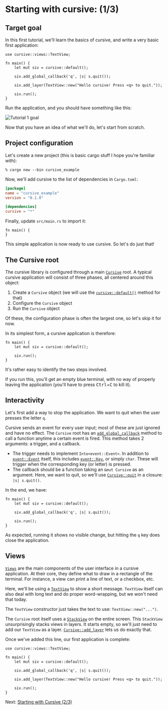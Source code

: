 # Starting with cursive: (1/3)

## Target goal

In this first tutorial, we'll learn the basics of cursive,
and write a very basic first application:

```rust,no_run
use cursive::views::TextView;

fn main() {
	let mut siv = cursive::default();

	siv.add_global_callback('q', |s| s.quit());

	siv.add_layer(TextView::new("Hello cursive! Press <q> to quit."));

	siv.run();
}
```

Run the application, and you should have something like this:

![Tutorial 1 goal](./tutorial_1.png)

Now that you have an idea of what we'll do, let's start from scratch.

## Project configuration

Let's create a new project
(this is basic cargo stuff I hope you're familiar with):

```text
% cargo new --bin cursive_example
```

Now, we'll add cursive to the list of dependencies in `Cargo.toml`:

```toml
[package]
name = "cursive_example"
version = "0.1.0"

[dependencies]
cursive = "*"
```

Finally, update `src/main.rs` to import it:

```rust,no_run
fn main() {
}
```

This simple application is now ready to use cursive. So let's do just that!

## The Cursive root

The cursive library is configured through a main [`Cursive`] root.
A typical cursive application will consist of three phases,
all centered around this object:

1. Create a `Cursive` object (we will use the [`cursive::default()`] method for that)
2. Configure the `Cursive` object
3. Run the `Cursive` object

Of these, the configuration phase is often the largest one,
so let's skip it for now.

In its simplest form, a cursive application is therefore:

```rust,no_run
fn main() {
	let mut siv = cursive::default();

	siv.run();
}
```

It's rather easy to identify the two steps involved.

If you run this, you'll get an empty blue terminal, with no way of properly
leaving the application (you'll have to press <kbd>Ctrl</kbd>+<kbd>C</kbd> to kill it).

[`cursive::default()`]: https://docs.rs/cursive/0/cursive/fn.default.html
[`Cursive`]: https://docs.rs/cursive/0/cursive/struct.Cursive.html

## Interactivity

Let's first add a way to stop the application. We want to quit when the user
presses the letter `q`.

Cursive sends an event for every user input; most of these are just ignored
and have no effect. The `Cursive` root has an [`add_global_callback`] method to
call a function anytime a certain event is fired.
This method takes 2 arguments: a trigger, and a callback.

* The trigger needs to implement `Into<event::Event>`. In addition to
  [`event::Event`] itself, this includes [`event::Key`], or simply `char`.
  These will trigger when the corresponding key (or letter) is pressed.
* The callback should be a function taking an `&mut Cursive` as an argument. Here,
  we want to quit, so we'll use [`Cursive::quit`] in a closure: `|s| s.quit()`.

In the end, we have:

```rust,no_run
fn main() {
	let mut siv = cursive::default();

	siv.add_global_callback('q', |s| s.quit());

	siv.run();
}
```

As expected, running it shows no visible change, but hitting the `q` key does
close the application.

[`add_global_callback`]: https://docs.rs/cursive/0/cursive/struct.Cursive.html#method.add_global_callback
[`event::Event`]: https://docs.rs/cursive/0/cursive/event/enum.Event.html
[`event::Key`]: https://docs.rs/cursive/0/cursive/event/enum.Key.html
[`Cursive::quit`]: https://docs.rs/cursive/0/cursive/struct.Cursive.html#method.quit

## Views

[`Views`] are the main components of the user interface in a cursive
application.  At their core, they define what to draw in a rectangle of the
terminal. For instance, a view can print a line of text, or a checkbox, etc.

Here, we'll be using a [`TextView`] to show a short message. `TextView` itself
can also deal with long text and do proper word-wrapping, but we won't need
that today.

The `TextView` constructor just takes the text to use: `TextView::new("...")`.

The `Cursive` root itself uses a [`StackView`] on the entire screen. This
`StackView` unsurprisingly stacks views in layers. It starts empty, so we'll
just need to add our `TextView` as a layer. [`Cursive::add_layer`] lets us do
exactly that.

Once we've added this line, our first application is complete:

```rust,no_run
use cursive::views::TextView;

fn main() {
	let mut siv = cursive::default();

	siv.add_global_callback('q', |s| s.quit());

	siv.add_layer(TextView::new("Hello cursive! Press <q> to quit."));

	siv.run();
}
```

[`Views`]: https://docs.rs/cursive/0/cursive/view/trait.View.html
[`TextView`]: https://docs.rs/cursive/0/cursive/views/struct.TextView.html
[`StackView`]: https://docs.rs/cursive/0/cursive/views/struct.StackView.html
[`Cursive::add_layer`]: https://docs.rs/cursive/0/cursive/struct.Cursive.html#method.add_layer

Next: [Starting with Cursive (2/3)](./tutorial_2.md)
